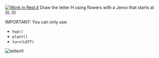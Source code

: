 [![Work in Repl.it](https://classroom.github.com/assets/work-in-replit-14baed9a392b3a25080506f3b7b6d57f295ec2978f6f33ec97e36a161684cbe9.svg)](https://classroom.github.com/online_ide?assignment_repo_id=3017720&assignment_repo_type=AssignmentRepo)
Draw the letter H using flowers with a Jeroo that starts at (0, 0)

IMPORTANT:  You can only use:
* ```hop()```
* ```plant()```
* ```turn(LEFT)```

![letterH](https://user-images.githubusercontent.com/28961298/89064889-67b49400-d330-11ea-9bbf-446662d8e1a1.jpg)


